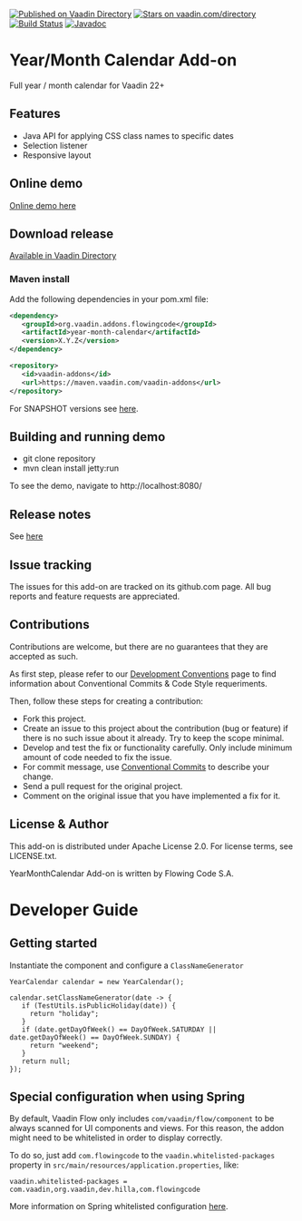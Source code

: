 [![Published on Vaadin Directory](https://img.shields.io/badge/Vaadin%20Directory-published-00b4f0.svg)](https://vaadin.com/directory/component/year-month-calendar-add-on)
[![Stars on vaadin.com/directory](https://img.shields.io/vaadin-directory/star/year-month-calendar-add-on.svg)](https://vaadin.com/directory/component/year-month-calendar-add-on)
[![Build Status](https://jenkins.flowingcode.com/job/YearMonthCalendar-addon/badge/icon)](https://jenkins.flowingcode.com/job/YearMonthCalendar-addon)
[![Javadoc](https://img.shields.io/badge/javadoc-00b4f0)](https://javadoc.flowingcode.com/artifact/org.vaadin.addons.flowingcode/year-month-calendar)

# Year/Month Calendar Add-on

Full year / month calendar for Vaadin 22+

## Features

* Java API for applying CSS class names to specific dates
* Selection listener
* Responsive layout

## Online demo

[Online demo here](http://addonsv23.flowingcode.com/year-month-calendar)

## Download release

[Available in Vaadin Directory](https://vaadin.com/directory/component/year-month-calendar-add-on)

### Maven install

Add the following dependencies in your pom.xml file:

```xml
<dependency>
   <groupId>org.vaadin.addons.flowingcode</groupId>
   <artifactId>year-month-calendar</artifactId>
   <version>X.Y.Z</version>
</dependency>
```

```xml
<repository>
   <id>vaadin-addons</id>
   <url>https://maven.vaadin.com/vaadin-addons</url>
</repository>
```

For SNAPSHOT versions see [here](https://maven.flowingcode.com/snapshots/).


## Building and running demo

- git clone repository
- mvn clean install jetty:run

To see the demo, navigate to http://localhost:8080/

## Release notes

See [here](https://github.com/FlowingCode/YearMonthCalendarAddon/releases)

## Issue tracking

The issues for this add-on are tracked on its github.com page. All bug reports and feature requests are appreciated. 

## Contributions

Contributions are welcome, but there are no guarantees that they are accepted as such. 

As first step, please refer to our [Development Conventions](https://github.com/FlowingCode/DevelopmentConventions) page to find information about Conventional Commits & Code Style requeriments.

Then, follow these steps for creating a contribution:

- Fork this project.
- Create an issue to this project about the contribution (bug or feature) if there is no such issue about it already. Try to keep the scope minimal.
- Develop and test the fix or functionality carefully. Only include minimum amount of code needed to fix the issue.
- For commit message, use [Conventional Commits](https://github.com/FlowingCode/DevelopmentConventions/blob/main/conventional-commits.md) to describe your change.
- Send a pull request for the original project.
- Comment on the original issue that you have implemented a fix for it.

## License & Author

This add-on is distributed under Apache License 2.0. For license terms, see LICENSE.txt.

YearMonthCalendar Add-on is written by Flowing Code S.A.

# Developer Guide

## Getting started

Instantiate the component and configure a `ClassNameGenerator`

```
YearCalendar calendar = new YearCalendar();

calendar.setClassNameGenerator(date -> {
   if (TestUtils.isPublicHoliday(date)) {
     return "holiday";
   }
   if (date.getDayOfWeek() == DayOfWeek.SATURDAY || date.getDayOfWeek() == DayOfWeek.SUNDAY) {
     return "weekend";
   }
   return null;
});
```

## Special configuration when using Spring

By default, Vaadin Flow only includes ```com/vaadin/flow/component``` to be always scanned for UI components and views. For this reason, the addon might need to be whitelisted in order to display correctly. 

To do so, just add ```com.flowingcode``` to the ```vaadin.whitelisted-packages``` property in ```src/main/resources/application.properties```, like:

```vaadin.whitelisted-packages = com.vaadin,org.vaadin,dev.hilla,com.flowingcode```
 
More information on Spring whitelisted configuration [here](https://vaadin.com/docs/latest/integrations/spring/configuration/#configure-the-scanning-of-packages).

